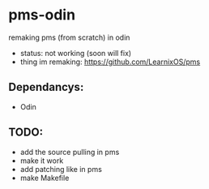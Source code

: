 # pms-odin
remaking pms (from scratch) in odin
- status: not working (soon will fix)
- thing im remaking: https://github.com/LearnixOS/pms
## Dependancys:
- Odin
## TODO:
- add the source pulling in pms
- make it work
- add patching like in pms
- make Makefile
